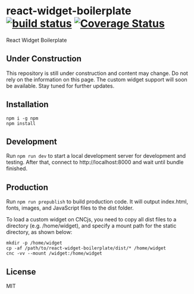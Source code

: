 # react-widget-boilerplate [![build status](https://travis-ci.org/cncjs/react-widget-boilerplate.svg?branch=master)](https://travis-ci.org/cncjs/react-widget-boilerplate) [![Coverage Status](https://coveralls.io/repos/github/cncjs/react-widget-boilerplate/badge.svg?branch=master)](https://coveralls.io/github/cncjs/react-widget-boilerplate?branch=master)

React Widget Boilerplate

## Under Construction

This repository is still under construction and content may change. Do not rely on the information on this page. The custom widget support will soon be available. Stay tuned for further updates.

## Installation

```
npm i -g npm
npm install
```

## Development

Run `npm run dev` to start a local development server for development and testing. After that, connect to http://localhost:8000 and wait until bundle finished.

## Production

Run `npm run prepublish` to build production code. It will output index.html, fonts, images, and JavaScript files to the dist folder. 

To load a custom widget on CNCjs, you need to copy all dist files to a directory (e.g. /home/widget), and specify a mount path for the static directory, as shown below:

```
mkdir -p /home/widget
cp -af /path/to/react-widget-boilerplate/dist/* /home/widget
cnc -vv --mount /widget:/home/widget
```

## License

MIT
